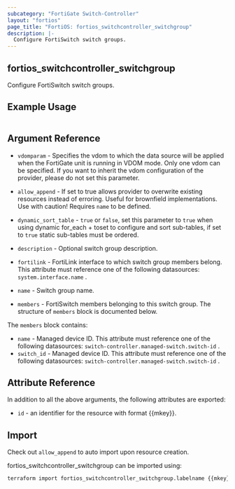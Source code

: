 ```yaml
---
subcategory: "FortiGate Switch-Controller"
layout: "fortios"
page_title: "FortiOS: fortios_switchcontroller_switchgroup"
description: |-
  Configure FortiSwitch switch groups.
---
```


## fortios_switchcontroller_switchgroup
Configure FortiSwitch switch groups.

## Example Usage

```hcl

```

## Argument Reference
* `vdomparam` - Specifies the vdom to which the data source will be applied when the FortiGate unit is running in VDOM mode. Only one vdom can be specified. If you want to inherit the vdom configuration of the provider, please do not set this parameter.
* `allow_append` - If set to true allows provider to overwrite existing resources instead of erroring. Useful for brownfield implementations. Use with caution! Requires `name` to be defined.
* `dynamic_sort_table` - `true` or `false`, set this parameter to `true` when using dynamic for_each + toset to configure and sort sub-tables, if set to `true` static sub-tables must be ordered.

* `description` - Optional switch group description.
* `fortilink` - FortiLink interface to which switch group members belong. This attribute must reference one of the following datasources: `system.interface.name` .
* `name` - Switch group name.
* `members` - FortiSwitch members belonging to this switch group. The structure of `members` block is documented below.

The `members` block contains:

* `name` - Managed device ID. This attribute must reference one of the following datasources: `switch-controller.managed-switch.switch-id` .
* `switch_id` - Managed device ID. This attribute must reference one of the following datasources: `switch-controller.managed-switch.switch-id` .

## Attribute Reference

In addition to all the above arguments, the following attributes are exported:
* `id` - an identifier for the resource with format {{mkey}}.

## Import

Check out `allow_append` to auto import upon resource creation.

fortios_switchcontroller_switchgroup can be imported using:
```sh
terraform import fortios_switchcontroller_switchgroup.labelname {{mkey}}
```

